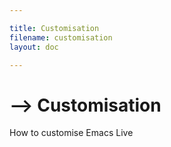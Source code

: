 ```yaml
---

title: Customisation
filename: customisation
layout: doc

---
```


# --> Customisation

How to customise Emacs Live
